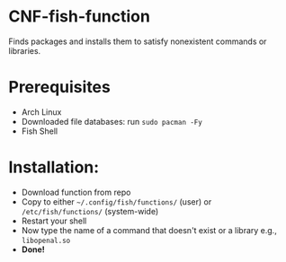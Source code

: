 # CNF-fish-function
Finds packages and installs them to satisfy nonexistent commands or libraries. 
# Prerequisites
* Arch Linux
* Downloaded file databases: run `sudo pacman -Fy`
* Fish Shell
# Installation:
* Download function from repo
* Copy to either `~/.config/fish/functions/` (user) or `/etc/fish/functions/` (system-wide)
* Restart your shell
* Now type the name of a command that doesn't exist or a library e.g., `libopenal.so`
* **Done!**
